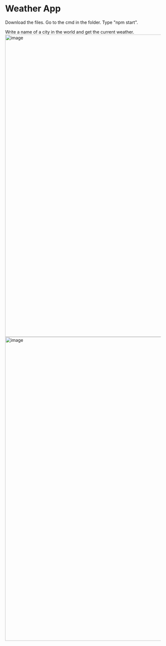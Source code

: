 # Weather App

Download the files.
Go to the cmd in the folder.
Type "npm start".
 
Write a name of a city in the world and get the current weather.
<img width="978" alt="image" src="https://github.com/Idan1414/Weather-App/assets/133697418/dc20fe41-7b07-4ef6-ae77-fb1d1bb8d907">
<img width="983" alt="image" src="https://github.com/Idan1414/Weather-App/assets/133697418/ff6d1184-939c-4994-b369-32bc411bd546">
